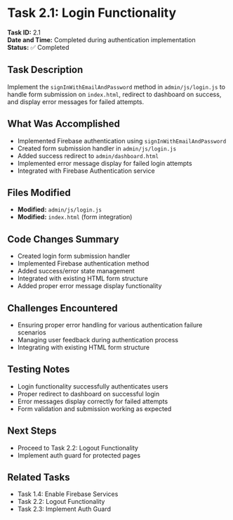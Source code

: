 # Task 2.1: Login Functionality

**Task ID:** 2.1  
**Date and Time:** Completed during authentication implementation  
**Status:** ✅ Completed  

## Task Description
Implement the `signInWithEmailAndPassword` method in `admin/js/login.js` to handle form submission on `index.html`, redirect to dashboard on success, and display error messages for failed attempts.

## What Was Accomplished
- Implemented Firebase authentication using `signInWithEmailAndPassword`
- Created form submission handler in `admin/js/login.js`
- Added success redirect to `admin/dashboard.html`
- Implemented error message display for failed login attempts
- Integrated with Firebase Authentication service

## Files Modified
- **Modified:** `admin/js/login.js`
- **Modified:** `index.html` (form integration)

## Code Changes Summary
- Created login form submission handler
- Implemented Firebase authentication method
- Added success/error state management
- Integrated with existing HTML form structure
- Added proper error message display functionality

## Challenges Encountered
- Ensuring proper error handling for various authentication failure scenarios
- Managing user feedback during authentication process
- Integrating with existing HTML form structure

## Testing Notes
- Login functionality successfully authenticates users
- Proper redirect to dashboard on successful login
- Error messages display correctly for failed attempts
- Form validation and submission working as expected

## Next Steps
- Proceed to Task 2.2: Logout Functionality
- Implement auth guard for protected pages

## Related Tasks
- Task 1.4: Enable Firebase Services
- Task 2.2: Logout Functionality
- Task 2.3: Implement Auth Guard
